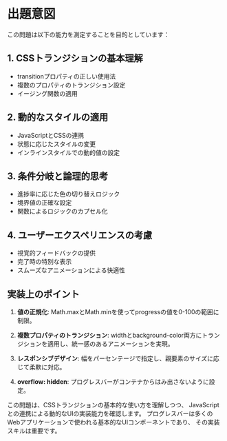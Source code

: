 # 出題意図

この問題は以下の能力を測定することを目的としています：

## 1. CSSトランジションの基本理解
- transitionプロパティの正しい使用法
- 複数のプロパティのトランジション設定
- イージング関数の適用

## 2. 動的なスタイルの適用
- JavaScriptとCSSの連携
- 状態に応じたスタイルの変更
- インラインスタイルでの動的値の設定

## 3. 条件分岐と論理的思考
- 進捗率に応じた色の切り替えロジック
- 境界値の正確な設定
- 関数によるロジックのカプセル化

## 4. ユーザーエクスペリエンスの考慮
- 視覚的フィードバックの提供
- 完了時の特別な表示
- スムーズなアニメーションによる快適性

## 実装上のポイント

1. **値の正規化**: Math.maxとMath.minを使ってprogressの値を0-100の範囲に制限。

2. **複数プロパティのトランジション**: widthとbackground-color両方にトランジションを適用し、統一感のあるアニメーションを実現。

3. **レスポンシブデザイン**: 幅をパーセンテージで指定し、親要素のサイズに応じて柔軟に対応。

4. **overflow: hidden**: プログレスバーがコンテナからはみ出さないように設定。

この問題は、CSSトランジションの基本的な使い方を理解しつつ、
JavaScriptとの連携による動的なUIの実装能力を確認します。
プログレスバーは多くのWebアプリケーションで使われる基本的なUIコンポーネントであり、
その実装スキルは重要です。
